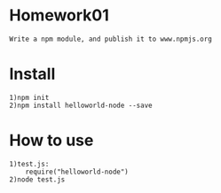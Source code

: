 Homework01
===========
	Write a npm module, and publish it to www.npmjs.org

Install
===========

	1)npm init
	2)npm install helloworld-node --save

How to use
===========

	1)test.js:
		require("helloworld-node")
	2)node test.js
